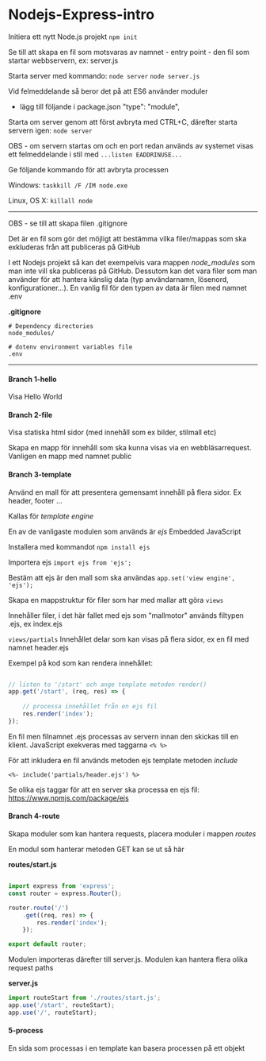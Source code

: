 # Nodejs-Express-intro

Initiera ett nytt Node.js projekt
`npm init`

Se till att skapa en fil som motsvaras av namnet - entry point - den fil som startar webbservern, ex:
server.js

Starta server med kommando:
`node server`
`node server.js`

Vid felmeddelande så beror det på att ES6 använder moduler
- lägg till följande i package.json
"type": "module",

Starta om server genom att först avbryta med CTRL+C, därefter starta servern igen: 
`node server`

OBS - om servern startas om och en port redan används av systemet visas ett felmeddelande i stil med
`...listen EADDRINUSE...` 

Ge följande kommando för att avbryta processen

Windows:
`taskkill /F /IM node.exe`

Linux, OS X:
`killall node`

***

OBS - se till att skapa filen .gitignore

Det är en fil som gör det möjligt att bestämma vilka filer/mappas som ska exkluderas från att publiceras på GitHub

I ett Nodejs projekt så kan det exempelvis vara mappen *node_modules* som man inte vill ska publiceras på GitHub. Dessutom kan det vara filer som man använder för att hantera känslig data (typ användarnamn, lösenord, konfigurationer...).
En vanlig fil för den typen av data är filen med namnet 
.env 

**.gitignore**

```
# Dependency directories
node_modules/

# dotenv environment variables file
.env

```


***

#### Branch 1-hello
Visa Hello World

#### Branch 2-file
Visa statiska html sidor (med innehåll som ex bilder, stilmall etc)

Skapa en mapp för innehåll som ska kunna visas via en webbläsarrequest. Vanligen en mapp med namnet public

#### Branch 3-template
Använd en mall för att presentera gemensamt innehåll på flera sidor. Ex header, footer ...

Kallas för *template engine*

En av de vanligaste modulen som används är *ejs*
Embedded JavaScript

Installera med kommandot
`npm install ejs`

Importera ejs 
`import ejs from 'ejs';`

Bestäm att ejs är den mall som ska användas
`app.set('view engine', 'ejs');`

Skapa en mappstruktur för filer som har med mallar att göra
`views`

Innehåller filer, i det här fallet med ejs som "mallmotor" används filtypen .ejs, ex index.ejs

`views/partials`
Innehållet delar som kan visas på flera sidor, ex en fil med namnet
header.ejs

Exempel på kod som kan rendera innehållet:
```javascript

// listen to '/start' och ange template metoden render()
app.get('/start', (req, res) => {
   
    // processa innehållet från en ejs fil
    res.render('index');
});
```

En fil men filnamnet .ejs processas av servern innan den skickas till en klient. JavaScript exekveras med taggarna `<% %>` 

För att inkludera en fil används metoden ejs template metoden *include* 

`<%- include('partials/header.ejs') %>`
 
Se olika ejs taggar för att en server ska processa en ejs fil:
https://www.npmjs.com/package/ejs

#### Branch 4-route
Skapa moduler som kan hantera requests, placera moduler i mappen *routes*

En modul som hanterar metoden GET kan se ut så här

**routes/start.js**
```javascript

import express from 'express';
const router = express.Router();

router.route('/')
    .get((req, res) => {
        res.render('index');
    });

export default router;
```

Modulen importeras därefter till server.js. Modulen kan hantera flera olika request paths

**server.js**

```javascript
import routeStart from './routes/start.js';
app.use('/start', routeStart);
app.use('/', routeStart);
```

#### 5-process
En sida som processas i en template kan basera processen på ett objekt
